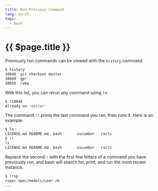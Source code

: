 ```yaml
---
title: Run Previous Command
lang: en-US
tags:
  - bash
---
```


# {{ $page.title }}

Previously run commands can be viewed with the `history` command.

```bash
$ history
10048  git checkout master
10049  gpr
10050  rake
```

With this list, you can rerun any command using `!n`:

```bash
$ !10048
Already on 'master'
```

The command `!!` prints the last command you ran, then runs it. Here is an example:

```bash
$ ls
LICENSE.md README.md  bash       cucumber   rails
$ !!
ls
LICENSE.md README.md  bash       cucumber   rails
```

Replace the second `!` with the first few letters of a command you have previously run, and bash will search for, print, and run the most recent instance.

```bash
$ !rsp
rspec spec/models/user.rb
...
```
